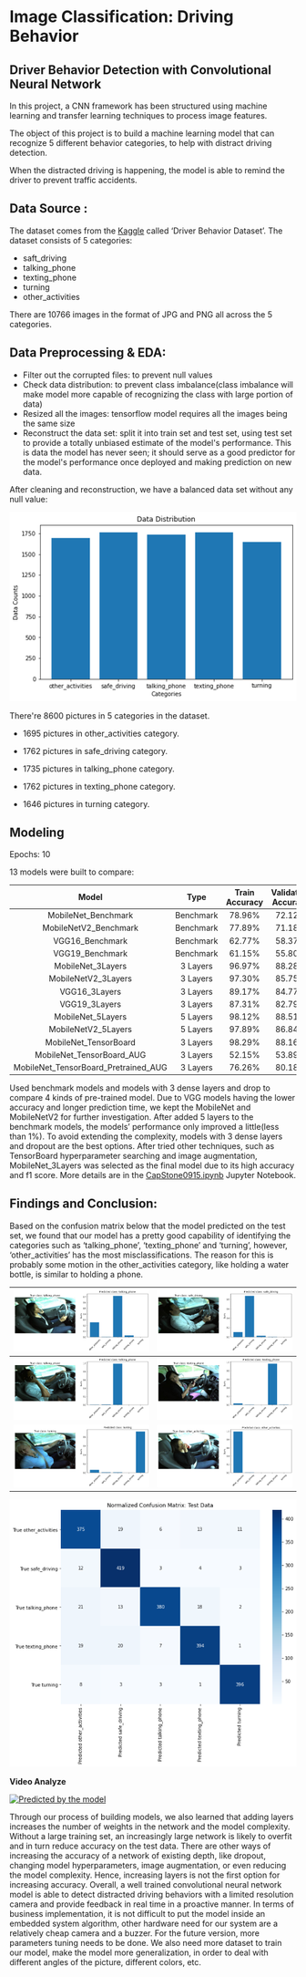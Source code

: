 # Image Classification: Driving Behavior
## Driver Behavior Detection with Convolutional Neural Network
In this project, a CNN framework has been structured using machine learning and transfer learning techniques to process image features. 

The object of this project is to build a machine learning model that can recognize 5 different behavior categories, to help with distract driving detection. 

When the distracted driving is happening, the model is able to remind the driver to prevent traffic accidents.

## Data Source :
The dataset comes from the [Kaggle](https://www.kaggle.com/robinreni/revitsone-5class) called ‘Driver Behavior Dataset’.
The dataset consists of 5 categories:

  - saft_driving
  - talking_phone
  - texting_phone
  - turning
  - other_activities

There are 10766 images in the format of JPG and PNG all across the 5 categories.

## Data Preprocessing & EDA:
  - Filter out the corrupted files: to prevent null values
  - Check data distribution: to prevent class imbalance(class imbalance will make model more capable of recognizing the class with large portion of data)
  - Resized all the images: tensorflow model requires all the images being the same size
  - Reconstruct the data set: split it into train set and test set, using test set to provide a totally unbiased estimate of the model's performance. This is data the model has never seen; it should serve as a good predictor for the model's performance once deployed and making prediction on new data.

After cleaning and reconstruction, we have a balanced data set without any null value:

![image](https://github.com/mengfei-liu/Capstone/blob/master/img/1.png)

There're 8600 pictures in 5 categories in the dataset.

- 1695 pictures in other_activities category.

- 1762 pictures in safe_driving category.

- 1735 pictures in talking_phone category.

- 1762 pictures in texting_phone category.

- 1646 pictures in turning category.



## Modeling

Epochs: 10

13 models were built to compare:

|                Model                 |   Type    | Train Accuracy | Validation Accuracy | Test Accuracy |
| :----------------------------------: | :-------: | :------------: | :-----------------: | :-----------: |
|         MobileNet_Benchmark          | Benchmark |     78.96%     |       72.12%        |    76.72%     |
|        MobileNetV2_Benchmark         | Benchmark |     77.89%     |       71.18%        |    75.98%     |
|           VGG16_Benchmark            | Benchmark |     62.77%     |       58.37%        |    63.27%     |
|           VGG19_Benchmark            | Benchmark |     61.15%     |       55.80%        |    62.29%     |
|          MobileNet_3Layers           | 3 Layers  |     96.97%     |       88.28%        |    95.53%     |
|         MobileNetV2_3Layers          | 3 Layers  |     97.30%     |       85.75%        |    94.51%     |
|            VGG16_3Layers             | 3 Layers  |     89.17%     |       84.77%        |    91.11%     |
|            VGG19_3Layers             | 3 Layers  |     87.31%     |       82.79%        |    88.64%     |
|          MobileNet_5Layers           | 5 Layers  |     98.12%     |       88.51%        |    95.72%     |
|         MobileNetV2_5Layers          | 5 Layers  |     97.89%     |       86.84%        |    95.39%     |
|        MobileNet_TensorBoard         | 3 Layers  |     98.29%     |       88.16%        |    94.73%     |
|      MobileNet_TensorBoard_AUG       | 3 Layers  |     52.15%     |       53.89%        |    59.73%     |
| MobileNet_TensorBoard_Pretrained_AUG | 3 Layers  |     76.26%     |       80.18%        |    90.83%     |

Used benchmark models and models with 3 dense layers and drop to compare 4 kinds of pre-trained model. Due to VGG models having the lower accuracy and longer prediction time, we kept the MobileNet and MobileNetV2 for further investigation. After added 5 layers to the benchmark models, the models’ performance only improved a little(less than 1%). To avoid extending the complexity, models with 3 dense layers and dropout are the best options. After tried other techniques, such as TensorBoard hyperparameter searching and image augmentation, MobileNet_3Layers was selected as the final model due to its high accuracy and f1 score. More details are in the [CapStone0915.ipynb](https://github.com/mengfei-liu/Capstone/blob/master/CapStone0915.ipynb) Jupyter Notebook.

## Findings and Conclusion:

Based on the confusion matrix below that the model predicted on the test set, we found that our model has a pretty good capability of identifying the categories such as ‘talking_phone’, ‘texting_phone’ and ‘turning’, however, ‘other_activities’ has the most misclassifications. The reason for this is probably some motion in the other_activities category, like holding a water bottle, is similar to holding a phone.

| ![image](https://github.com/mengfei-liu/Capstone/blob/master/img/3.png) | ![image](https://github.com/mengfei-liu/Capstone/blob/master/img/4.png) |
| ------------------------------------------------------------ | ------------------------------------------------------------ |
| ![image](https://github.com/mengfei-liu/Capstone/blob/master/img/5.png) | ![image](https://github.com/mengfei-liu/Capstone/blob/master/img/6.png) |
| ![image](https://github.com/mengfei-liu/Capstone/blob/master/img/7.png) | ![image](https://github.com/mengfei-liu/Capstone/blob/master/img/8.png) |

![image](https://github.com/mengfei-liu/Capstone/blob/master/img/2.png)

**Video Analyze**

[![Predicted by the model](https://img.youtube.com/vi/JM9rxjO0xyg/0.jpg)](https://www.youtube.com/watch?v=JM9rxjO0xyg)

Through our process of building models, we also learned that adding layers increases the number of weights in the network and the model complexity. Without a large training set, an increasingly large network is likely to overfit and in turn reduce accuracy on the test data. There are other ways of increasing the accuracy of a network of existing depth, like dropout, changing model hyperparameters, image augmentation, or even reducing the model complexity. Hence, increasing layers is not the first option for increasing accuracy. Overall, a well trained convolutional neural network model is able to detect distracted driving behaviors with a limited resolution camera and provide feedback in real time in a proactive manner.
In terms of business implementation, it is not difficult to put the model inside an embedded system algorithm, other hardware need for our system are a relatively cheap camera and a buzzer. For the future version, more parameters tuning needs to be done. We also need more dataset to train our model, make the model more generalization, in order to deal with different angles of the picture, different colors, etc.